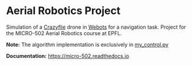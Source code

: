 # Aerial Robotics Project

Simulation of a [Crazyflie](https://www.bitcraze.io/products/crazyflie-2-1/) drone in [Webots](https://cyberbotics.com/) for a navigation task.
Project for the MICRO-502 Aerial Robotics course at EPFL.

**Note:** The algorithm implementation is exclusively in [my_control.py](controllers/main/my_control.py)

**Documentation:** https://micro-502.readthedocs.io
